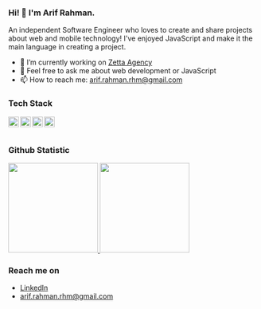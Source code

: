 ### Hi! 👋 I'm Arif Rahman.

An independent Software Engineer who loves to create and share projects about web and mobile technology! I've enjoyed JavaScript and make it the main language in creating a project.

- 🔭 I’m currently working on <a href="https://ztech.dev">Zetta Agency</a>
- 💬 Feel free to ask me about web development or JavaScript
- 📫 How to reach me: arif.rahman.rhm@gmail.com

### Tech Stack
  <a href="#"><img align="left" alt="JavaScript" title="JavaScript" width="21px" src="https://upload.wikimedia.org/wikipedia/commons/9/99/Unofficial_JavaScript_logo_2.svg" /></a>
  <a href="https://nodejs.org/"><img align="left" alt="NodeJS" title="NodeJS" width="21px" src="https://seeklogo.com/images/N/nodejs-logo-FBE122E377-seeklogo.com.png" /></a>
  <a href="https://reactjs.org/"><img align="left" alt="React" title="React" width="21px" src="https://cdn.worldvectorlogo.com/logos/react-2.svg" /></a>
  <a href="https://nextjs.org/"><img align="left" alt="Next" title="Next (React SSR Framework)" width="21px" src="https://iconape.com/wp-content/files/gm/82643/svg/next-js.svg" /></a>
  <br>
  <br>
  
### Github Statistic
<p align="left">
<a href="https://github.com/arifrhm">
  <img height="180em" src="https://github-readme-stats-eight-theta.vercel.app/api?username=arifrhm&show_icons=true&theme=algolia&include_all_commits=true&count_private=true"/>
  <img height="180em" src="https://github-readme-stats-eight-theta.vercel.app/api/top-langs/?username=arifrhm&layout=compact&langs_count=8&theme=algolia"/>
</a>
</p>

### Reach me on
- <a href="https://id.linkedin.com/in/arifrahmanrhm">LinkedIn</a>
- arif.rahman.rhm@gmail.com
